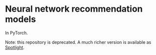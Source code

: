 # Neural network recommendation models
In PyTorch.

Note: this repository is deprecated. A much richer version is available as [Spotlight](https://github.com/maciejkula/spotlight).